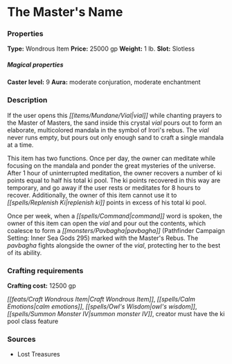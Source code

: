 ﻿---
Title: "The Master's Name"
Type: "Wondrous Item"
Price: "25000 gp"
Weight: "1 lb."
Slot: "Slotless"
Caster level: "9"
Aura: "moderate conjuration, moderate enchantment"
Description: |
  "If the user opens this vial while chanting prayers to the Master of Masters, the sand inside this crystal vial pours out to form an elaborate, multicolored mandala in the symbol of Irori's rebus. The vial never runs empty, but pours out only enough sand to craft a single mandala at a time.
  This item has two functions. Once per day, the owner can meditate while focusing on the mandala and ponder the great mysteries of the universe. After 1 hour of uninterrupted meditation, the owner recovers a number of ki points equal to half his total ki pool. The ki points recovered in this way are temporary, and go away if the user rests or meditates for 8 hours to recover. Additionally, the owner of this item cannot use it to replenish ki points in excess of his total ki pool.
  Once per week, when a command word is spoken, the owner of this item can open the vial and pour out the contents, which coalesce to form a pavbagha (_Pathfinder Campaign Setting: Inner Sea Gods_ 295) marked with the Master's Rebus. The pavbagha fights alongside the owner of the vial, protecting her to the best of its ability."
Crafting cost: "12500 gp"
Sources: "['Lost Treasures']"
---

# The Master's Name

### Properties

**Type:** Wondrous Item **Price:** 25000 gp **Weight:** 1 lb. **Slot:** Slotless

##### Magical properties

**Caster level:** 9 **Aura:** moderate conjuration, moderate enchantment

### Description

If the user opens this _[[items/Mundane/Vial|vial]]_ while chanting prayers to the Master of Masters, the sand inside this crystal _vial_ pours out to form an elaborate, multicolored mandala in the symbol of Irori's rebus. The _vial_ never runs empty, but pours out only enough sand to craft a single mandala at a time.

This item has two functions. Once per day, the owner can meditate while focusing on the mandala and ponder the great mysteries of the universe. After 1 hour of uninterrupted meditation, the owner recovers a number of ki points equal to half his total ki pool. The ki points recovered in this way are temporary, and go away if the user rests or meditates for 8 hours to recover. Additionally, the owner of this item cannot use it to _[[spells/Replenish Ki|replenish ki]]_ points in excess of his total ki pool.

Once per week, when a _[[spells/Command|command]]_ word is spoken, the owner of this item can open the _vial_ and pour out the contents, which coalesce to form a _[[monsters/Pavbagha|pavbagha]]_ (Pathfinder Campaign Setting: Inner Sea Gods 295) marked with the Master's Rebus. The _pavbagha_ fights alongside the owner of the _vial_, protecting her to the best of its ability.

### Crafting requirements

**Crafting cost:** 12500 gp

_[[feats/Craft Wondrous Item|Craft Wondrous Item]]_, _[[spells/Calm Emotions|calm emotions]]_, _[[spells/Owl's Wisdom|owl's wisdom]]_, _[[spells/Summon Monster IV|summon monster IV]]_, creator must have the ki pool class feature

### Sources

* Lost Treasures